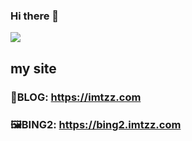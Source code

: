 ### Hi there 👋

![](https://github-readme-stats.vercel.app/api?username=tzzs)

## my site

### 📝BLOG: https://imtzz.com

### 🖼BING2: https://bing2.imtzz.com



<!--
**tzzs/tzzs** is a ✨ _special_ ✨ repository because its `README.md` (this file) appears on your GitHub profile.

Here are some ideas to get you started:

- 🔭 I’m currently working on ...
- 🌱 I’m currently learning ...
- 👯 I’m looking to collaborate on ...
- 🤔 I’m looking for help with ...
- 💬 Ask me about ...
- 📫 How to reach me: ...
- 😄 Pronouns: ...
- ⚡ Fun fact: ...
-->
